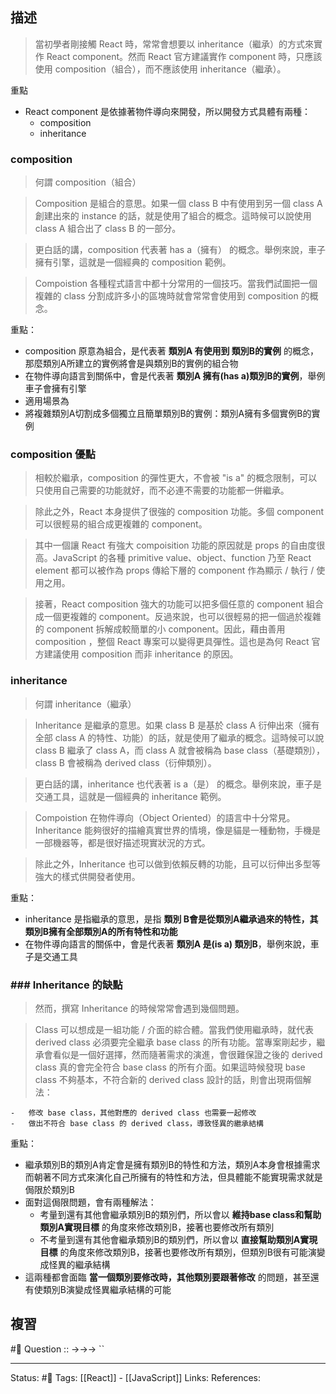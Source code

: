 ## 描述

> 當初學者剛接觸 React 時，常常會想要以 inheritance（繼承）的方式來實作 React component。然而 React 官方建議實作 component 時，只應該使用 composition（組合），而不應該使用 inheritance（繼承）。

重點
- React component 是依據著物件導向來開發，所以開發方式具體有兩種：
	- composition
	- inheritance

### composition
> 何謂 composition（組合）

> Composition 是組合的意思。如果一個 class B 中有使用到另一個 class A 創建出來的 instance 的話，就是使用了組合的概念。這時候可以說使用 class A 組合出了 class B 的一部分。

> 更白話的講，composition 代表著 has a（擁有） 的概念。舉例來說，車子擁有引擎，這就是一個經典的 composition 範例。

> Compoistion 各種程式語言中都十分常用的一個技巧。當我們試圖把一個複雜的 class 分割成許多小的區塊時就會常常會使用到 composition 的概念。

重點：
- composition 原意為組合，是代表著 **類別A 有使用到 類別B的實例** 的概念，那麼類別A所建立的實例將會是與類別B的實例的組合物
- 在物件導向語言到關係中，會是代表著 **類別A 擁有(has a)類別B的實例**，舉例車子會擁有引擎
- 適用場景為 
- 將複雜類別A切割成多個獨立且簡單類別B的實例：類別A擁有多個實例B的實例

### composition 優點


> 相較於繼承，composition 的彈性更大，不會被 "is a" 的概念限制，可以只使用自己需要的功能就好，而不必連不需要的功能都一併繼承。

> 除此之外，React 本身提供了很強的 composition 功能。多個 component 可以很輕易的組合成更複雜的 component。

> 其中一個讓 React 有強大 compoisition 功能的原因就是 props 的自由度很高。JavaScript 的各種 primitive value、object、function 乃至 React element 都可以被作為 props 傳給下層的 component 作為顯示 / 執行 / 使用之用。

> 接著，React composition 強大的功能可以把多個任意的 component 組合成一個更複雜的 component。反過來說，也可以很輕易的把一個過於複雜的 component 拆解成較簡單的小 component。因此，藉由善用 composition ，整個 React 專案可以變得更具彈性。這也是為何 React 官方建議使用 composition 而非 inheritance 的原因。


### inheritance

> 何謂 inheritance（繼承）

> Inheritance 是繼承的意思。如果 class B 是基於 class A 衍伸出來（擁有全部 class A 的特性、功能）的話，就是使用了繼承的概念。這時候可以說 class B 繼承了 class A，而 class A 就會被稱為 base class（基礎類別），class B 會被稱為 derived class（衍伸類別）。

> 更白話的講，inheritance 也代表著 is a（是） 的概念。舉例來說，車子是交通工具，這就是一個經典的 inheritance 範例。

> Compoistion 在物件導向（Object Oriented）的語言中十分常見。Inheritance 能夠很好的描繪真實世界的情境，像是貓是一種動物，手機是一部機器等，都是很好描述現實狀況的方式。

> 除此之外，Inheritance 也可以做到依賴反轉的功能，且可以衍伸出多型等強大的樣式供開發者使用。

重點：
- inheritance 是指繼承的意思，是指 **類別 B會是從類別A繼承過來的特性，其類別B擁有全部類別A的所有特性和功能**
- 在物件導向語言的關係中，會是代表著 **類別A 是(is a) 類別B**，舉例來說，車子是交通工具

### ### Inheritance 的缺點

> 然而，撰寫 Inheritance 的時候常常會遇到幾個問題。

> Class 可以想成是一組功能 / 介面的綜合體。當我們使用繼承時，就代表 derived class 必須要完全繼承 base class 的所有功能。當專案剛起步，繼承會看似是一個好選擇，然而隨著需求的演進，會很難保證之後的 derived class 真的會完全符合 base class 的所有介面。如果這時候發現 base class 不夠基本，不符合新的 derived class 設計的話，則會出現兩個解法：

```
-   修改 base class，其他對應的 derived class 也需要一起修改
-   做出不符合 base class 的 derived class，導致怪異的繼承結構
```

重點：
- 繼承類別B的類別A肯定會是擁有類別B的特性和方法，類別A本身會根據需求而朝著不同方式來演化自己所擁有的特性和方法，但具體能不能實現需求就是侷限於類別B
- 面對這侷限問題，會有兩種解法：
	- 考量到還有其他會繼承類別B的類別們，所以會以 **維持base class和幫助類別A實現目標** 的角度來修改類別B，接著也要修改所有類別
	- 不考量到還有其他會繼承類別B的類別們，所以會以 **直接幫助類別A實現目標** 的角度來修改類別B，接著也要修改所有類別，但類別B很有可能演變成怪異的繼承結構
- 這兩種都會面臨 **當一個類別要修改時，其他類別要跟著修改** 的問題，甚至還有使類別B演變成怪異繼承結構的可能



## 複習
#🧠 Question :: ->->-> ``

---
Status: #🌱 
Tags:
[[React]] - [[JavaScript]]
Links:
References:
